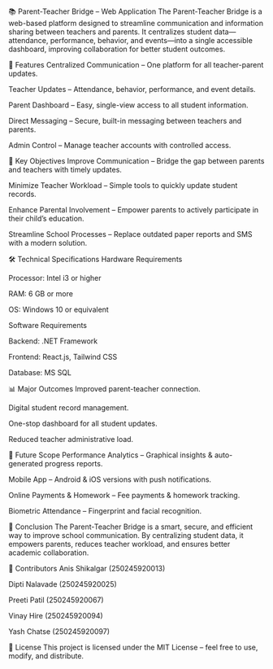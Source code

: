 📚 Parent-Teacher Bridge – Web Application
The Parent-Teacher Bridge is a web-based platform designed to streamline communication and information sharing between teachers and parents.
It centralizes student data—attendance, performance, behavior, and events—into a single accessible dashboard, improving collaboration for better student outcomes.

🚀 Features
Centralized Communication – One platform for all teacher-parent updates.

Teacher Updates – Attendance, behavior, performance, and event details.

Parent Dashboard – Easy, single-view access to all student information.

Direct Messaging – Secure, built-in messaging between teachers and parents.

Admin Control – Manage teacher accounts with controlled access.

🎯 Key Objectives
Improve Communication – Bridge the gap between parents and teachers with timely updates.

Minimize Teacher Workload – Simple tools to quickly update student records.

Enhance Parental Involvement – Empower parents to actively participate in their child’s education.

Streamline School Processes – Replace outdated paper reports and SMS with a modern solution.

🛠️ Technical Specifications
Hardware Requirements

Processor: Intel i3 or higher

RAM: 6 GB or more

OS: Windows 10 or equivalent

Software Requirements

Backend: .NET Framework

Frontend: React.js, Tailwind CSS

Database: MS SQL

📊 Major Outcomes
Improved parent-teacher connection.

Digital student record management.

One-stop dashboard for all student updates.

Reduced teacher administrative load.

🔮 Future Scope
Performance Analytics – Graphical insights & auto-generated progress reports.

Mobile App – Android & iOS versions with push notifications.

Online Payments & Homework – Fee payments & homework tracking.

Biometric Attendance – Fingerprint and facial recognition.

📌 Conclusion
The Parent-Teacher Bridge is a smart, secure, and efficient way to improve school communication.
By centralizing student data, it empowers parents, reduces teacher workload, and ensures better academic collaboration.

👥 Contributors
Anis Shikalgar (250245920013)

Dipti Nalavade (250245920025)

Preeti Patil (250245920067)

Vinay Hire (250245920094)

Yash Chatse (250245920097)

📄 License
This project is licensed under the MIT License – feel free to use, modify, and distribute.

